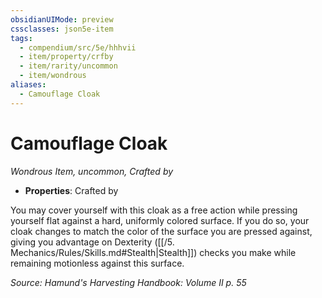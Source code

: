 ```yaml
---
obsidianUIMode: preview
cssclasses: json5e-item
tags:
  - compendium/src/5e/hhhvii
  - item/property/crfby
  - item/rarity/uncommon
  - item/wondrous
aliases:
  - Camouflage Cloak
---
```

# Camouflage Cloak
*Wondrous Item, uncommon, Crafted by*  

- **Properties**: Crafted by

You may cover yourself with this cloak as a free action while pressing yourself flat against a hard, uniformly colored surface. If you do so, your cloak changes to match the color of the surface you are pressed against, giving you advantage on Dexterity ([[/5. Mechanics/Rules/Skills.md#Stealth\|Stealth]]) checks you make while remaining motionless against this surface.

*Source: Hamund's Harvesting Handbook: Volume II p. 55*
